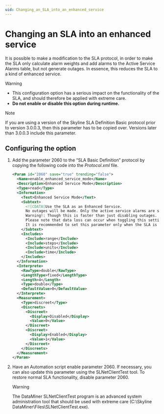 ```yaml
---
uid: Changing_an_SLA_into_an_enhanced_service
---
```


# Changing an SLA into an enhanced service

It is possible to make a modification to the SLA protocol, in order to make the SLA only calculate alarm weights and add alarms to the Active Service Alarms table, but not generate outages. In essence, this reduces the SLA to a kind of enhanced service.

> [!WARNING]
> - This configuration option has a serious impact on the functionality of the SLA, and should therefore be applied with extreme care.
> - **Do not enable or disable this option during runtime.**

> [!NOTE]
> If you are using a version of the Skyline SLA Definition Basic protocol prior to version 3.0.0.3, then this parameter has to be copied over. Versions later than 3.0.0.3 include this parameter.

## Configuring the option

1. Add the parameter 2060 to the “SLA Basic Definition” protocol by copying the following code into the *Protocol.xml* file.

    ```xml
    <Param id="2060" save="true" trending="false">
      <Name>enable_enhanced_service_mode</Name>
      <Description>Enhanced Service Mode</Description>
      <Type>read</Type>
      <Information>
        <Text>Enhanced Service Mode</Text>
        <Subtext>
          <![CDATA[Use the SLA as an Enhanced Service.
          No outages will be made. Only the active service alarms are shown.
          Warning!: Though this is faster than just disabling outages.
          Please note that data loss can occur when toggling this setting.
          It is recommended to set this parameter only when the SLA is not in action (no active alarms, no outages).]]>
        </Subtext>
        <Includes>
          <Include>range</Include>
          <Include>steps</Include>
          <Include>units</Include>
          <Include>time</Include>
        </Includes>
      </Information>
      <Interprete>
        <RawType>double</RawType>
        <LengthType>fixed</LengthType>
        <Length>4</Length>
        <Type>double</Type>
        <DefaultValue>0</DefaultValue>
      </Interprete>
      <Measurement>
        <Type>discreet</Type>
        <Discreets>
          <Discreet>
            <Display>Disabled</Display>
            <Value>0</Value>
          </Discreet>
          <Discreet>
            <Display>Enabled</Display>
            <Value>1</Value>
          </Discreet>
        </Discreets>
      </Measurement>
    </Param>
    ```

2. Have an Automation script enable parameter 2060. If necessary, you can also update this parameter using the SLNetClientTest tool. To restore normal SLA functionality, disable parameter 2060.

    > [!WARNING]
    > The DataMiner SLNetClientTest program is an advanced system administration tool that should be used with extreme care (C:\\Skyline DataMiner\\Files\\SLNetClientTest.exe).
